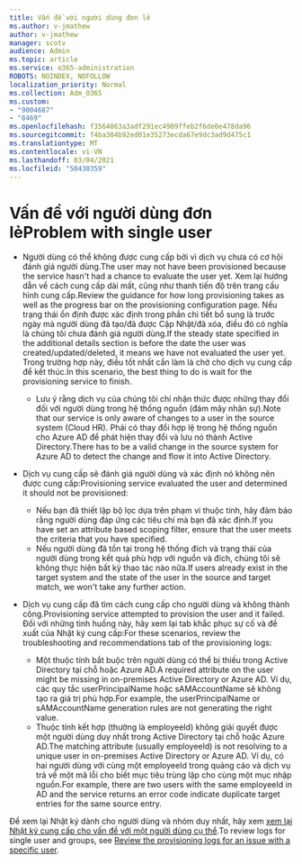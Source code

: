 ```yaml
---
title: Vấn đề với người dùng đơn lẻ
ms.author: v-jmathew
author: v-jmathew
manager: scotv
audience: Admin
ms.topic: article
ms.service: o365-administration
ROBOTS: NOINDEX, NOFOLLOW
localization_priority: Normal
ms.collection: Adm_O365
ms.custom:
- "9004687"
- "8469"
ms.openlocfilehash: f3564063a3adf291ec4909ffeb2f6de0e478da96
ms.sourcegitcommit: f4ba304b92ed01e35273ecda67e9dc3ad9d475c1
ms.translationtype: MT
ms.contentlocale: vi-VN
ms.lasthandoff: 03/04/2021
ms.locfileid: "50430359"
---
```

# <a name="problem-with-single-user"></a><span data-ttu-id="e4965-102">Vấn đề với người dùng đơn lẻ</span><span class="sxs-lookup"><span data-stu-id="e4965-102">Problem with single user</span></span>

- <span data-ttu-id="e4965-103">Người dùng có thể không được cung cấp bởi vì dịch vụ chưa có cơ hội đánh giá người dùng.</span><span class="sxs-lookup"><span data-stu-id="e4965-103">The user may not have been provisioned because the service hasn't had a chance to evaluate the user yet.</span></span> <span data-ttu-id="e4965-104">Xem lại hướng dẫn về cách cung cấp dài mất, cũng như thanh tiến độ trên trang cấu hình cung cấp.</span><span class="sxs-lookup"><span data-stu-id="e4965-104">Review the guidance for how long provisioning takes as well as the progress bar on the provisioning configuration page.</span></span> <span data-ttu-id="e4965-105">Nếu trạng thái ổn định được xác định trong phần chi tiết bổ sung là trước ngày mà người dùng đã tạo/đã được Cập Nhật/đã xóa, điều đó có nghĩa là chúng tôi chưa đánh giá người dùng.</span><span class="sxs-lookup"><span data-stu-id="e4965-105">If the steady state specified in the additional details section is before the date the user was created/updated/deleted, it means we have not evaluated the user yet.</span></span> <span data-ttu-id="e4965-106">Trong trường hợp này, điều tốt nhất cần làm là chờ cho dịch vụ cung cấp để kết thúc.</span><span class="sxs-lookup"><span data-stu-id="e4965-106">In this scenario, the best thing to do is wait for the provisioning service to finish.</span></span>

  - <span data-ttu-id="e4965-107">Lưu ý rằng dịch vụ của chúng tôi chỉ nhận thức được những thay đổi đối với người dùng trong hệ thống nguồn (đám mây nhân sự).</span><span class="sxs-lookup"><span data-stu-id="e4965-107">Note that our service is only aware of changes to a user in the source system (Cloud HR).</span></span> <span data-ttu-id="e4965-108">Phải có thay đổi hợp lệ trong hệ thống nguồn cho Azure AD để phát hiện thay đổi và lưu nó thành Active Directory.</span><span class="sxs-lookup"><span data-stu-id="e4965-108">There has to be a valid change in the source system for Azure AD to detect the change and flow it into Active Directory.</span></span>
- <span data-ttu-id="e4965-109">Dịch vụ cung cấp sẽ đánh giá người dùng và xác định nó không nên được cung cấp:</span><span class="sxs-lookup"><span data-stu-id="e4965-109">Provisioning service evaluated the user and determined it should not be provisioned:</span></span>
  - <span data-ttu-id="e4965-110">Nếu bạn đã thiết lập bộ lọc dựa trên phạm vi thuộc tính, hãy đảm bảo rằng người dùng đáp ứng các tiêu chí mà bạn đã xác định.</span><span class="sxs-lookup"><span data-stu-id="e4965-110">If you have set an attribute based scoping filter, ensure that the user meets the criteria that you have specified.</span></span>
  - <span data-ttu-id="e4965-111">Nếu người dùng đã tồn tại trong hệ thống đích và trạng thái của người dùng trong kết quả phù hợp với nguồn và đích, chúng tôi sẽ không thực hiện bất kỳ thao tác nào nữa.</span><span class="sxs-lookup"><span data-stu-id="e4965-111">If users already exist in the target system and the state of the user in the source and target match, we won't take any further action.</span></span>
- <span data-ttu-id="e4965-112">Dịch vụ cung cấp đã tìm cách cung cấp cho người dùng và không thành công.</span><span class="sxs-lookup"><span data-stu-id="e4965-112">Provisioning service attempted to provision the user and it failed.</span></span> <span data-ttu-id="e4965-113">Đối với những tình huống này, hãy xem lại tab khắc phục sự cố và đề xuất của Nhật ký cung cấp:</span><span class="sxs-lookup"><span data-stu-id="e4965-113">For these scenarios, review the troubleshooting and recommendations tab of the provisioning logs:</span></span>
  - <span data-ttu-id="e4965-114">Một thuộc tính bắt buộc trên người dùng có thể bị thiếu trong Active Directory tại chỗ hoặc Azure AD.</span><span class="sxs-lookup"><span data-stu-id="e4965-114">A required attribute on the user might be missing in on-premises Active Directory or Azure AD.</span></span> <span data-ttu-id="e4965-115">Ví dụ, các quy tắc userPrincipalName hoặc sAMAccountName sẽ không tạo ra giá trị phù hợp.</span><span class="sxs-lookup"><span data-stu-id="e4965-115">For example, the userPrincipalName or sAMAccountName generation rules are not generating the right value.</span></span>
  - <span data-ttu-id="e4965-116">Thuộc tính kết hợp (thường là employeeId) không giải quyết được một người dùng duy nhất trong Active Directory tại chỗ hoặc Azure AD.</span><span class="sxs-lookup"><span data-stu-id="e4965-116">The matching attribute (usually employeeId) is not resolving to a unique user in on-premises Active Directory or Azure AD.</span></span> <span data-ttu-id="e4965-117">Ví dụ, có hai người dùng với cùng một employeeId trong quảng cáo và dịch vụ trả về một mã lỗi cho biết mục tiêu trùng lặp cho cùng một mục nhập nguồn.</span><span class="sxs-lookup"><span data-stu-id="e4965-117">For example, there are two users with the same employeeId in AD and the service returns an error code indicate duplicate target entries for the same source entry.</span></span>

<span data-ttu-id="e4965-118">Để xem lại Nhật ký dành cho người dùng và nhóm duy nhất, hãy xem [xem lại Nhật ký cung cấp cho vấn đề với một người dùng cụ thể](https://docs.microsoft.com/azure/active-directory/reports-monitoring/concept-provisioning-logs).</span><span class="sxs-lookup"><span data-stu-id="e4965-118">To review logs for single user and groups, see [Review the provisioning logs for an issue with a specific user](https://docs.microsoft.com/azure/active-directory/reports-monitoring/concept-provisioning-logs).</span></span>
